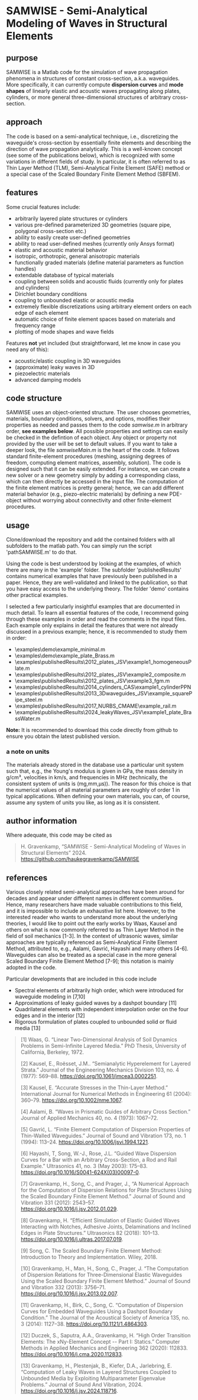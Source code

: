 # SAMWISE - Semi-Analytical Modeling of Waves in Structural Elements

## purpose

SAMWISE is a Matlab code for the simulation of wave propagation phenomena in structures of constant cross-section, a.k.a. waveguides. More specifically, it can currently compute **dispersion curves** and **mode shapes** of linearly elastic and acoustic waves propagating along plates, cylinders, or more general three-dimensional structures of arbitrary cross-section.

## approach

The code is based on a semi-analytical technique, i.e., discretizing the waveguide's cross-section by essentially finite elements and describing the direction of wave propagation analytically. This is a well-known concept (see some of the publications below), which is recognized with some variations in different fields of study. In particular, it is often referred to as Thin Layer Method (TLM), Semi-Analytical Finite Element (SAFE) method or a special case of the Scaled Boundary Finite Element Method (SBFEM).

## features

Some crucial features include:

- arbitrarily layered plate structures or cylinders
- various pre-defined parameterized 3D geometries (square pipe, polygonal cross-section etc.)
- ability to easily create user-defined geometries
- ability to read user-defined meshes (currently only Ansys format)
- elastic and acoustic material behavior
- isotropic, orthotropic, general anisotropic materials
- functionally graded materials (define material parameters as function handles)
- extendable database of typical materials
- coupling between solids and acoustic fluids (currently only for plates and cylinders)
- Dirichlet boundary conditions
- coupling to unbounded elastic or acoustic media
- extremely flexible discretizations using arbitrary element orders on each edge of each element
- automatic choice of finite element spaces based on materials and frequency range
- plotting of mode shapes and wave fields

Features **not** yet included (but straightforward, let me know in case you need any of this):

- acoustic/elastic coupling in 3D waveguides
- (approximate) leaky waves in 3D
- piezoelectric materials
- advanced damping models

## code structure

SAMWISE uses an object-oriented structure. The user chooses geometries, materials, boundary conditions, solvers, and options, modifies their properties as needed and passes them to the code *samwise.m* in arbitrary order, **see examples below**. All possible properties and settings can easily be checked in the defintion of each object. Any object or property not provided by the user will be set to default values. If you want to take a deeper look, the file *samwiseMain.m* is the heart of the code. It follows standard finite-element procedures (meshing, assigning degrees of freedom, computing element matrices, assembly, solution). The code is designed such that it can be easily extended. For instance, we can create a new solver or a new geometry simply by adding a corresponding class, which can then directly be accessed in the input file. The computation of the finite element matrices is pretty general; hence, we can add different material behavior (e.g., piezo-electric materials) by defining a new PDE-object without worrying about connectivity and other finite-element procedures.

## usage

Clone/download the repository and add the contained folders with all subfolders to the matlab path. You can simply run the script 'pathSAMWISE.m' to do that.

Using the code is best understood by looking at the examples, of which there are many in the 'example' folder. The subfolder 'publishedResults' contains numerical examples that have previously been published in a paper. Hence, they are well-validated and linked to the publication, so that you have easy access to the underlying theory. The folder 'demo' contains other practical examples.

I selected a few particularly insightful examples that are documented in much detail. To learn all essential features of the code, I recommend going through these examples in order and read the comments in the input files. Each example only explains in detail the features that were not already discussed in a previous example; hence, it is recommended to study them in order:

- \examples\demo\example_minimal.m
- \examples\demo\example_plate_Brass.m
- \examples\publishedResults\2012_plates_JSV\example1_homogeneousPlate.m
- \examples\publishedResults\2012_plates_JSV\example2_composite.m
- \examples\publishedResults\2012_plates_JSV\example3_fgm.m
- \examples\publishedResults\2014_cylinders_CAS\example1_cylinderPPN
- \examples\publishedResults\2013_3Dwaveguides_JSV\example_squarePipe_steel.m
- \examples\publishedResults\2017_NURBS_CMAME\example_rail.m
- \examples\publishedResults\2024_leakyWaves_JSV\example1_plate_BrassWater.m

**Note:** It is recommended to download this code directly from github to ensure you obtain the latest published version.

### a note on units

The materials already stored in the database use a particular unit system such that, e.g., the Young's modulus is given in GPa, the mass density in g/cm³, velocities in km/s, and frequencies in MHz (technically, the consistent system of units is (mg,mm,µs)). The reason for this choice is that the numerical values of all material parameters are roughly of order 1 in typical applications. When defining your own materials, you can, of course, assume any system of units you like, as long as it is consistent.

## author information

Where adequate, this code may be cited as

> H. Gravenkamp, “SAMWISE - Semi-Analytical Modeling of Waves in Structural Elements” 2024. <https://github.com/haukegravenkamp/SAMWISE>

## references

Various closely related semi-analytical approaches have been around for decades and appear under different names in different communities. Hence, many researchers have made valuable contributions to this field, and it is impossible to include an exhaustive list here. However, to the interested reader who wants to understand more about the underlying theories, I would like to point out the early works by Waas, Kausel and others on what is now commonly referred to as Thin Layer Method in the field of soil mechanics [1-3]. In the context of ultrasonic waves, similar approaches are typically referenced as Semi-Analytical Finite Element Method, attributed to, e.g., Aalami, Gavrić, Hayashi and many others [4-6].
Waveguides can also be treated as a special case in the more general Scaled Boundary Finite Element Method [7-9]; this notation is mainly adopted in the code.

Particular developments that are included in this code include

- Spectral elements of arbitrarily high order, which were introduced for waveguide modeling in [7,10]
- Approximations of leaky guided waves by a dashpot boundary [11]
- Quadrilateral elements with independent interpolation order on the four edges and in the interior [12]
- Rigorous formulation of plates coupled to unbounded solid or fluid media [13]

> [1] Waas, G. “Linear Two-Dimensional Analysis of Soil Dynamics Problems in Semi-Infinite Layered Media.” PhD Thesis, University of California, Berkeley, 1972.
>
> [2] Kausel, E., Roësset, J.M.. “Semianalytic Hyperelement for Layered Strata.” Journal of the Engineering Mechanics Division 103, no. 4 (1977): 569–88. <https://doi.org/10.1061/jmcea3.0002251>.
>
> [3] Kausel, E. “Accurate Stresses in the Thin-Layer Method.” International Journal for Numerical Methods in Engineering 61 (2004): 360–79. <https://doi.org/10.1002/nme.1067>.
>
> [4] Aalami, B. “Waves in Prismatic Guides of Arbitrary Cross Section.” Journal of Applied Mechanics 40, no. 4 (1973): 1067–72.
>
> [5] Gavrić, L. “Finite Element Computation of Dispersion Properties of Thin-Walled Waveguides.” Journal of Sound and Vibration 173, no. 1 (1994): 113–24. <https://doi.org/10.1006/jsvi.1994.1221>.
>
> [6] Hayashi, T, Song, W.-J., Rose, J.L. “Guided Wave Dispersion Curves for a Bar with an Arbitrary Cross-Section, a Rod and Rail Example.” Ultrasonics 41, no. 3 (May 2003): 175–83. <https://doi.org/10.1016/S0041-624X(03)00097-0>.
>
> [7] Gravenkamp, H., Song, C., and Prager, J., “A Numerical Approach for the Computation of Dispersion Relations for Plate Structures Using the Scaled Boundary Finite Element Method.” Journal of Sound and Vibration 331 (2012): 2543–57. <https://doi.org/10.1016/j.jsv.2012.01.029>.
>
> [8] Gravenkamp, H. “Efficient Simulation of Elastic Guided Waves Interacting with Notches, Adhesive Joints, Delaminations and Inclined Edges in Plate Structures.” Ultrasonics 82 (2018): 101–13. <https://doi.org/10.1016/j.ultras.2017.07.019>.
>
> [9] Song, C. The Scaled Boundary Finite Element Method: Introduction to Theory and Implementation. Wiley, 2018.
>
> [10] Gravenkamp, H., Man, H., Song, C., Prager, J. “The Computation of Dispersion Relations for Three-Dimensional Elastic Waveguides Using the Scaled Boundary Finite Element Method.” Journal of Sound and Vibration 332 (2013): 3756–71. <https://doi.org/10.1016/j.jsv.2013.02.007>.
>
> [11] Gravenkamp, H., Birk, C., Song, C. “Computation of Dispersion Curves for Embedded Waveguides Using a Dashpot Boundary Condition.” The Journal of the Acoustical Society of America 135, no. 3 (2014): 1127–38. <https://doi.org/10.1121/1.4864303>.
>
> [12] Duczek, S., Saputra, A.A., Gravenkamp, H. “High Order Transition Elements: The xNy-Element Concept -- Part I: Statics.” Computer Methods in Applied Mechanics and Engineering 362 (2020): 112833. <https://doi.org/10.1016/j.cma.2020.112833>.
>
> [13] Gravenkamp, H., Plestenjak, B., Kiefer, D.A., Jarlebring, E. “Computation of Leaky Waves in Layered Structures Coupled to Unbounded Media by Exploiting Multiparameter Eigenvalue Problems.” Journal of Sound And Vibration, 2024. <https://doi.org/10.1016/j.jsv.2024.118716>.
